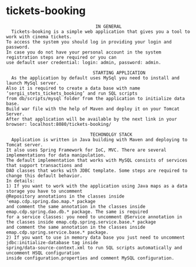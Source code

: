 tickets-booking
===============

                                      IN GENERAL
	  Tickets-booking is a simple web application that gives you a tool to work with cinema tickets. 
	To access the system you should log in providing your login and password. 
	In case you do not have your personal account in the system registration steps are required or you can 
	use default user credential: login: admin, password: admin.

                                     STARTING APPLICATION
	  As the application by default uses MySql you need to install and launch MySql server. 
	Also it is required to create a data base with name ‘sergii_stets_tickets_booking’ and run SQL scripts 
	from db/scripts/mysql folder from the application to initialize data base.
	Build war file with the help of Maven and deploy it on your Tomcat Server. 
	After that application will be available by the next link in your browser: localhost:8080/tickets-booking/

                                    TECHONOLGY STACK
	  Application is written in Java building with Maven and deploying to Tomcat server.  
	It also uses Spring Framework for IoC, MVC. There are several implementations for data manipulation. 
	The default implementation that works with MySQL consists of services that support transactions and 
	DAO classes that works with JDBC template. Some steps are required to change this default behavior. 
	In details: 
	1) If you want to work with the application using Java maps as a data storage you have to uncomment 
  	@Repository annotations in the classes inside 'emap.cdp.spring.dao.map.* package 
  	and comment the same annotation in the classes inside emap.cdp.spring.dao.db.* package. The same is required 
  	for a service classes: you need to uncomment @Service annotation in the classes inside emap.cdp.spring.service.base.* package 
  	and comment the same annotation in the classes inside emap.cdp.spring.service.base.* package.
  	2) If you want to use in memory data base you just need to uncomment jdbc:initialize-database tag inside 
  	spring/data-source-context.xml to run SQL scripts automatically and uncomment HSQL configuration 
  	inside configuration.properties and comment MySQL configuration.

